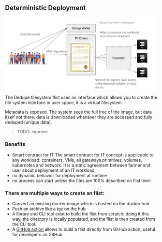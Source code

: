     
## Deterministic Deployment

![](img/smartcontract_deploy.png)  
    
The Dedupe filesystem flist uses an interface which allows you to create the file system interface in user space, it is a virtual filesystem. 

Metadata is exposed. The system sees the full tree of the image, but data itself not there, data is downloaded whenever they are accessed and fully deduped (unique data).
     
>TODO: improve

### Benefits

  - Smart contract for IT
    The smart contract for IT concept is applicable to any workload: containers, VMs, all gateways primitives, volumes, kubernetes and network.
    It is a static agreement between farmer and user about deployment of an IT workload. 
  - no dynamic behavior for deployment at runtime
  - no process can start unless the files are 100% described on flist level
    




### There are multiple ways to create an flist: 

   - Convert an existing docker image which is hosted on the docker hub
   - Push an archive like a tgz on the hub
   - A library and CLI tool exist to build the flist from scratch: doing it this way, the directory is locally populated, and the flist is then created from the CLI tool. 
   - A [GitHub action](https://github.com/threefoldtech/publish-flist) allows to build a flist directly from GitHub action, useful for developers on GitHub 

